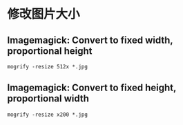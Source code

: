 # 修改图片大小

## Imagemagick: Convert to fixed width, proportional height

```
mogrify -resize 512x *.jpg
```

## Imagemagick: Convert to fixed height, proportional width

```
mogrify -resize x200 *.jpg
```
